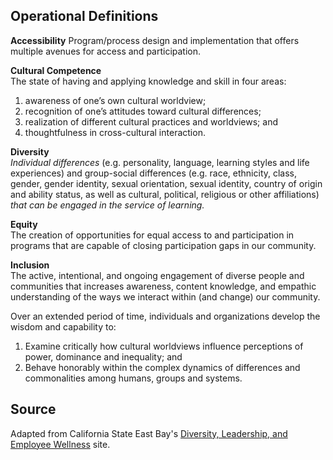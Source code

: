## Operational Definitions

**Accessibility**
Program/process design and implementation that offers multiple avenues for access and participation.

**Cultural Competence**  
The state of having and applying knowledge and skill in four areas: 
1. awareness of one’s own cultural worldview; 
2. recognition of one’s attitudes toward cultural differences; 
3. realization of different cultural practices and worldviews; and 
4. thoughtfulness in cross-cultural interaction. 

**Diversity**   
*Individual differences* (e.g. personality, language, learning styles and life experiences) and group-social differences (e.g. race, ethnicity, class, gender, gender identity, sexual orientation, sexual identity, country of origin and ability status, as well as cultural, political, religious or other affiliations) *that can be engaged in the service of learning.*   

**Equity**  
The creation of opportunities for equal access to and participation in programs that are capable of closing participation gaps in our community.

**Inclusion**   
The active, intentional, and ongoing engagement of diverse people and communities that increases awareness, content knowledge, and empathic understanding of the ways we interact within (and change) our community. 


Over an extended period of time, individuals and organizations develop the wisdom and capability to: 
1. Examine critically how cultural worldviews influence perceptions of power, dominance and inequality; and 
2. Behave honorably within the complex dynamics of differences and commonalities among humans, groups and systems.

## Source 
Adapted from California State East Bay's [Diversity, Leadership, and Employee Wellness](http://www.csueastbay.edu/about/diversity/files/docs/pdfs/operational-def-diversity-equity-inclusion.pdf) site.
